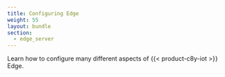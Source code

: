 ```yaml
---
title: Configuring Edge
weight: 55
layout: bundle
section:
  - edge_server
---
```


Learn how to configure many different aspects of {{< product-c8y-iot >}} Edge.
